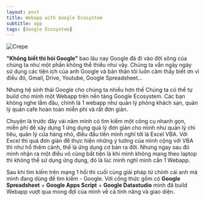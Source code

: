 ```yaml
---
layout: post
title: Webapp with Google Ecosystem
subtitle: app
tags: [Google Ecosystem]
---
```




![Crepe](https://encrypted-tbn0.gstatic.com/images?q=tbn%3AANd9GcQTGz_pqXbWaool5DAii_NGXjKo1NTtrNA5-vUrgc4pJPuhHCUV&usqp=CAU)




**"Không biết thì hỏi Google"** bao lâu nay Google đã đi vào đời sông của chúng ta như một phần không thể thiếu như vậy. 
Chúng ta vẫn ngày ngày sử dụng các tiện ích của anh Google và bản thân tôi luôn cảm thấy biết ơn vì điều đó, Gmail, 
Drive, Youtube, Google Spreadsheet...

Nhưng hệ sinh thái Google cho chúng ta nhiều hơn thế Chúng ta có thể tự build cho mình một Webapp trên nền tảng Google Ecosystem. Các bạn không nghe lầm đâu, chính là 1 webapp như quản lý phòng khách sạn, quản lý quán cafe hoàn toàn miễn phí và rất đơn giản.

Chuyện là trước đây vài năm mình có tìm kiếm một công cụ nhanh gọn, miễn phí để xây dựng 1 ứng dụng quả lý đơn giản cho mình như quản lý chi tiêu, quản lý cửa hàng nhỏ, điều đầu tiên mình nghĩ tới là  Excel VBA. Với Excel thì quá đơn giản để thực hiện những ý tưởng của mình cộng với VBA thì như hổ thêm cánh, thế là ứng dụng cơ bản ra đời. Nhưng ngay sau đó mình nhận ra một điều vô cùng bất tiện là khi mình không mang theo laptop thì không thể sử dụng ứng dụng, đó là lúc mình nghĩ mình cần 1 Webapp.

Sau khi tìm kiếm trên mạng 1 hồi thì cuối cùng giải pháp từ chính cái anh mà mình đang dùng để tìm kiếm - Google. Với công thức gồm có **Google Spreadsheet** + **Google Apps Script** + **Google Datastudio** mình đã build Webapp vượt qua mong đợi của mình về cả tính năng và giao diện.


